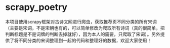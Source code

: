 # scrapy_poetry
本项目使用scrapy框架对古诗文网进行爬虫，获取推荐页不同分类的所有宋词（主要是宋词，不是宋朝也有的，可以简单修改为爬取所有诗词（真的很简单，把判断标题是不是词牌的判断去掉就好），因为本人的需要，只爬取了宋词）。另外提供了将不同分类的宋词整理到一起的代码和整理好的数据，欢迎大家使用！
